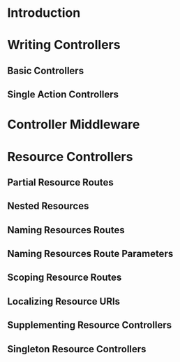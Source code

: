 # Introduction
# Writing Controllers
## Basic Controllers
## Single Action Controllers
# Controller Middleware
# Resource Controllers
## Partial Resource Routes
## Nested Resources
## Naming Resources Routes
## Naming Resources Route Parameters
## Scoping Resource Routes
## Localizing Resource URIs
## Supplementing Resource Controllers
## Singleton Resource Controllers
